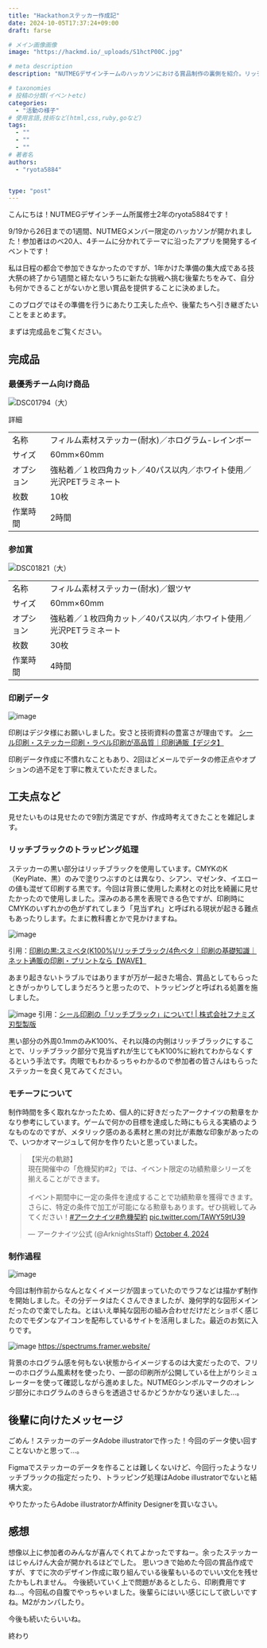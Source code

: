 ```yaml
---
title: "Hackathonステッカー作成記"
date: 2024-10-05T17:37:24+09:00
draft: farse

# メイン画像画像
image: "https://hackmd.io/_uploads/S1hctP00C.jpg"

# meta description
description: "NUTMEGデザインチームのハッカソンにおける賞品制作の裏側を紹介。リッチブラックやトラッピング処理など、ステッカー制作での工夫点や後輩へのアドバイスをまとめました。完成品の画像や制作過程も公開中！"

# taxonomies
# 投稿の分類(イベントetc)
categories:
  - "活動の様子"
# 使用言語,技術など(html,css,ruby,goなど)
tags:
  - ""
  - ""
  - ""
# 著者名
authors:
  - "ryota5884"


type: "post"
---
```

こんにちは！NUTMEGデザインチーム所属修士2年のryota5884です！

9/19から26日までの1週間、NUTMEGメンバー限定のハッカソンが開かれました！参加者はのべ20人、4チームに分かれてテーマに沿ったアプリを開発するイベントです！

私は日程の都合で参加できなかったのですが、1年かけた準備の集大成である技大祭の終了から1週間と経たないうちに新たな挑戦へ挑む後輩たちをみて、自分も何かできることがないかと思い賞品を提供することに決めました。

このブログではその準備を行うにあたり工夫した点や、後輩たちへ引き継ぎたいことをまとめます。

まずは完成品をご覧ください。

## 完成品

### 最優秀チーム向け商品

![DSC01794（大）](https://hackmd.io/_uploads/rJEzqvAC0.jpg)

詳細

|            |                                         |
|------------|-----------------------------------------|
| 名称       | フィルム素材ステッカー(耐水)／ホログラム-レインボー |
| サイズ     | 60mm×60mm                               |
| オプション | 強粘着／１枚四角カット／40パス以内／ホワイト使用／光沢PETラミネート |
| 枚数       | 10枚                                    |
| 作業時間   | 2時間                                   |

### 参加賞

![DSC01821（大）](https://hackmd.io/_uploads/r1D8iv0RC.jpg)

|            |                                         |
|------------|-----------------------------------------|
| 名称       | フィルム素材ステッカー(耐水)／銀ツヤ        |
| サイズ     | 60mm×60mm                               |
| オプション | 強粘着／１枚四角カット／40パス以内／ホワイト使用／光沢PETラミネート |
| 枚数       | 30枚                                    |
| 作業時間   | 4時間                                   |

### 印刷データ

![image](https://hackmd.io/_uploads/ry5wnvCAC.png)

印刷はデジタ様にお願いしました。安さと技術資料の豊富さが理由です。
[シール印刷・ステッカー印刷・ラベル印刷が高品質｜印刷通販【デジタ】](https://www.digitaprint.jp/seal-top?gad_source=1&gclid=CjwKCAjw0t63BhAUEiwA5xP54RpBwOKEA27eKGJn0LydK8khS3wXlNaSW46BJYSUbp3oBjTYIUVbrhoChTcQAvD_BwE#)

印刷データ作成に不慣れなこともあり、2回ほどメールでデータの修正点やオプションの過不足を丁寧に教えていただきました。

## 工夫点など

見せたいものは見せたので9割方満足ですが、作成時考えてきたことを雑記します。

### リッチブラックのトラッピング処理

ステッカーの黒い部分はリッチブラックを使用しています。CMYKのK（KeyPlate、黒）のみで塗りつぶすのとは異なり、シアン、マゼンタ、イエローの値も混ぜて印刷する黒です。今回は背景に使用した素材との対比を綺麗に見せたかったので使用しました。深みのある黒を表現できる色ですが、印刷時にCMYKのいずれかの色がずれてしまう「見当ずれ」と呼ばれる現状が起きる難点もあったりします。たまに教科書とかで見かけますね。

![image](https://hackmd.io/_uploads/B1wDpwAAC.png)

引用：[印刷の黒:スミベタ(K100%)/リッチブラック/4色ベタ｜印刷の基礎知識｜ネット通販の印刷・プリントなら【WAVE】](https://www.wave-inc.co.jp/data/dtp/black.html)

あまり起きないトラブルではありますが万が一起きた場合、賞品としてもらったときがっかりしてしまうだろうと思ったので、トラッピングと呼ばれる処置を施しました。

![image](https://hackmd.io/_uploads/Byo4RvRR0.png)
引用：[シール印刷の「リッチブラック」について! | 株式会社フナミズ刃型製版](https://www.hagata.co.jp/2023/03/29/richblack/)

黒い部分の外周0.1mmのみK100%、それ以降の内側はリッチブラックにすることで、リッチブラック部分で見当ずれが生じてもK100%に紛れてわからなくするという手法です。肉眼でもわかるっちゃわかるので参加者の皆さんはもらったステッカーを良く見てみてください。

### モチーフについて

制作時間を多く取れなかったため、個人的に好きだったアークナイツの勲章をかなり参考にしています。ゲームで何かの目標を達成した時にもらえる実績のようなものなのですが、メタリック感のある素材と黒の対比が素敵な印象があったので、いつかオマージュして何かを作りたいと思っていました。

<blockquote class="twitter-tweet"><p lang="ja" dir="ltr">【栄光の軌跡】<br>現在開催中の「危機契約#2」では、イベント限定の功績勲章シリーズを揃えることができます。<br><br>イベント期間中に一定の条件を達成することで功績勲章を獲得できます。さらに、特定の条件で加工が可能になる勲章もあります。ぜひ挑戦してみてください！<a href="https://twitter.com/hashtag/%E3%82%A2%E3%83%BC%E3%82%AF%E3%83%8A%E3%82%A4%E3%83%84?src=hash&amp;ref_src=twsrc%5Etfw">#アークナイツ</a><a href="https://twitter.com/hashtag/%E5%8D%B1%E6%A9%9F%E5%A5%91%E7%B4%84?src=hash&amp;ref_src=twsrc%5Etfw">#危機契約</a> <a href="https://t.co/TAWY59tU39">pic.twitter.com/TAWY59tU39</a></p>&mdash; アークナイツ公式 (@ArknightsStaff) <a href="https://twitter.com/ArknightsStaff/status/1842097632556286364?ref_src=twsrc%5Etfw">October 4, 2024</a></blockquote> <script async src="https://platform.twitter.com/widgets.js" charset="utf-8"></script>

### 制作過程

![image](https://hackmd.io/_uploads/HknZVdC00.png)

今回は制作前からなんとなくイメージが固まっていたのでラフなどは描かず制作を開始しました。その分データはたくさんできましたが、幾何学的な図形メインだったので楽でしたね。とはいえ単純な図形の組み合わせだけだとショボく感じたのでモダンなアイコンを配布しているサイトを活用しました。最近のお気に入りです。

![image](https://hackmd.io/_uploads/rJuWruCR0.png)
<https://spectrums.framer.website/>

背景のホログラム感を何もない状態からイメージするのは大変だったので、フリーのホログラム風素材を使ったり、一部の印刷所が公開している仕上がりシミュレーターを使って確認しながら進めました。NUTMEGシンボルマークのオレンジ部分にホログラムのきらきらを透過させるかどうかかなり迷いました…。

## 後輩に向けたメッセージ

ごめん！ステッカーのデータAdobe illustratorで作った！今回のデータ使い回すことないかと思って…。

Figmaでステッカーのデータを作ることは難しくないけど、今回行ったようなリッチブラックの指定だったり、トラッピング処理はAdobe illustratorでないと結構大変。

やりたかったらAdobe illustratorかAffinity Designerを買いなさい。

## 感想

想像以上に参加者のみんなが喜んでくれてよかったですねー。余ったステッカーはじゃんけん大会が開かれるほどでした。
思いつきで始めた今回の賞品作成ですが、すでに次のデザイン作成に取り組んでいる後輩もいるのでいい文化を残せたかもしれません。
今後続いていく上で問題があるとしたら、印刷費用ですね…。今回私の自腹でやっちゃいました。後輩らにはいい感じにして欲しいですね。M2がカンパしたり。

今後も続いたらいいね。

終わり

